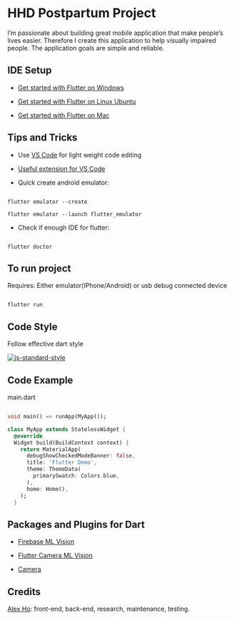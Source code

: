 # HHD Postpartum Project

I’m passionate about building great mobile application that make people’s lives easier. Therefore I create this application to help visually impaired people. 
The application goals are simple and reliable.

## IDE Setup

- [Get started with Flutter on Windows](https://medium.com/fnplus/setting-up-flutter-for-windows-ca2c5e643fdf)

- [Get started with Flutter on Linux Ubuntu](https://link.medium.com/wnUcqyGaUZ)

- [Get started with Flutter on Mac](https://medium.com/@sethladd/installing-flutter-on-a-mac-13a26340f80a)

## Tips and Tricks

- Use [VS Code](https://code.visualstudio.com/) for light weight code editing

- [Useful extension for VS Code](https://medium.com/flutter-community/must-have-vs-code-extensions-for-working-with-flutter-e31a421b9c68)

- Quick create android emulator:

```

flutter emulator --create

flutter emulator --launch flutter_emulator

```

- Check if enough IDE for flutter:

```

flutter doctor

```

## To run project

Requires: Either emulator(IPhone/Android) or usb debug connected device  

```

flutter run

```

## Code Style

Follow effective dart style

[![js-standard-style](https://img.shields.io/badge/code%20style-standard-brightgreen.svg?style=flat)](https://dart.dev/guides/language/effective-dart/style)

## Code Example

main.dart

```dart

void main() => runApp(MyApp());

class MyApp extends StatelessWidget {
  @override
  Widget build(BuildContext context) {
    return MaterialApp(
      debugShowCheckedModeBanner: false,
      title: 'Flutter Demo',
      theme: ThemeData(
        primarySwatch: Colors.blue,
      ),
      home: Home(),
    );
  }

```

## Packages and Plugins for Dart

- [Firebase ML Vision](https://pub.dev/packages/firebase_ml_vision)

- [Flutter Camera ML Vision](https://pub.dev/packages/flutter_camera_ml_vision)

- [Camera](https://pub.dev/packages/camera)

## Credits

[Alex Ho](https://github.com/hho114): front-end, back-end, research, maintenance, testing.
